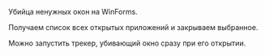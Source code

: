 Убийца ненужных окон на WinForms.

Получаем список всех открытых приложений и закрываем выбранное.

Можно запустить трекер, убивающий окно сразу при его открытии.
